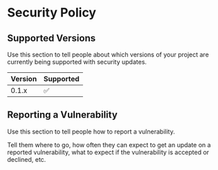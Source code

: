 # Security Policy

## Supported Versions

Use this section to tell people about which versions of your project are
currently being supported with security updates.

| Version   | Supported          |
| -------   | ------------------ |
| 0.1.x     | :white_check_mark: |

## Reporting a Vulnerability

Use this section to tell people how to report a vulnerability.

Tell them where to go, how often they can expect to get an update on a
reported vulnerability, what to expect if the vulnerability is accepted or
declined, etc.

